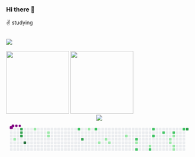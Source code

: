 
### Hi there 👋
 :v: studying 
## ![](https://visitor-badge.glitch.me/badge?page_id=wenlan-coder.readme)
<div>
<img height="170px" src="https://github-readme-stats.vercel.app/api?username=wenlan-coder" />
 <span></span>
 <img height="170px" src="https://github-readme-stats.vercel.app/api/top-langs/?username=wenlan-coder&layout=compact&langs_count=8" />
<span></span>
</div>
<div align="center">
    <img src="https://activity-graph.herokuapp.com/graph?username=wenlan-coder&theme=minimal" />
</div>
<svg viewBox="-16 -32 880 192" width="880" height="192" xmlns="http://www.w3.org/2000/svg"><desc>Generated with https://github.com/Platane/snk</desc><style>@keyframes c0{2.23%{fill:var(--c1)}2.25%,to{fill:var(--ce)}}@keyframes c1{93.26%{fill:var(--c3)}93.28%,to{fill:var(--ce)}}@keyframes c2{92.82%{fill:var(--c3)}92.84%,to{fill:var(--ce)}}@keyframes c3{92.37%{fill:var(--c3)}92.39%,to{fill:var(--ce)}}@keyframes c4{95.51%{fill:var(--c4)}95.53%,to{fill:var(--ce)}}@keyframes c5{6.27%{fill:var(--c1)}6.29%,to{fill:var(--ce)}}@keyframes c6{8.51%{fill:var(--c1)}8.53%,to{fill:var(--ce)}}@keyframes c7{8.96%{fill:var(--c1)}8.98%,to{fill:var(--ce)}}@keyframes c8{53.35%{fill:var(--c2)}53.37%,to{fill:var(--ce)}}@keyframes c9{83.85%{fill:var(--c3)}83.87%,to{fill:var(--ce)}}@keyframes ca{15.24%{fill:var(--c1)}15.26%,to{fill:var(--ce)}}@keyframes cb{51.11%{fill:var(--c2)}51.13%,to{fill:var(--ce)}}@keyframes cc{18.38%{fill:var(--c1)}18.4%,to{fill:var(--ce)}}@keyframes cd{20.62%{fill:var(--c1)}20.64%,to{fill:var(--ce)}}@keyframes ce{19.72%{fill:var(--c1)}19.74%,to{fill:var(--ce)}}@keyframes cf{23.76%{fill:var(--c1)}23.78%,to{fill:var(--ce)}}@keyframes cg{44.38%{fill:var(--c2)}44.4%,to{fill:var(--ce)}}@keyframes ch{26%{fill:var(--c1)}26.02%,to{fill:var(--ce)}}@keyframes ci{43.04%{fill:var(--c2)}43.06%,to{fill:var(--ce)}}@keyframes cj{28.24%{fill:var(--c1)}28.26%,to{fill:var(--ce)}}@keyframes ck{41.25%{fill:var(--c2)}41.27%,to{fill:var(--ce)}}@keyframes cl{38.11%{fill:var(--c2)}38.13%,to{fill:var(--ce)}}@keyframes cm{39%{fill:var(--c2)}39.02%,to{fill:var(--ce)}}@keyframes cn{36.31%{fill:var(--c2)}36.33%,to{fill:var(--ce)}}@keyframes co{33.62%{fill:var(--c1)}33.64%,to{fill:var(--ce)}}@keyframes cp{33.17%{fill:var(--c1)}33.19%,to{fill:var(--ce)}}@keyframes cq{34.97%{fill:var(--c2)}34.99%,to{fill:var(--ce)}}@keyframes cr{34.52%{fill:var(--c1)}34.54%,to{fill:var(--ce)}}@keyframes cs{31.38%{fill:var(--c1)}31.4%,to{fill:var(--ce)}}@keyframes ct{31.83%{fill:var(--c1)}31.85%,to{fill:var(--ce)}}@keyframes cu{68.15%{fill:var(--c2)}68.17%,to{fill:var(--ce)}}@keyframes cv{68.6%{fill:var(--c3)}68.62%,to{fill:var(--ce)}}@keyframes u0{2.23%{transform:scale(0,1)}2.25%,6.27%{transform:scale(.06,1)}6.29%,8.51%{transform:scale(.13,1)}8.53%,8.96%{transform:scale(.19,1)}15.24%,8.98%{transform:scale(.25,1)}15.26%,18.38%{transform:scale(.31,1)}18.4%,19.72%{transform:scale(.38,1)}19.74%,20.62%{transform:scale(.44,1)}20.64%,23.76%{transform:scale(.5,1)}23.78%,26%{transform:scale(.56,1)}26.02%,28.24%{transform:scale(.63,1)}28.26%,31.38%{transform:scale(.69,1)}31.4%,31.83%{transform:scale(.75,1)}31.85%,33.17%{transform:scale(.81,1)}33.19%,33.62%{transform:scale(.88,1)}33.64%,34.52%{transform:scale(.94,1)}34.54%,to{transform:scale(1,1)}}@keyframes u1{34.97%{transform:scale(0,1)}34.99%,36.31%{transform:scale(.1,1)}36.33%,38.11%{transform:scale(.2,1)}38.13%,39%{transform:scale(.3,1)}39.02%,41.25%{transform:scale(.4,1)}41.27%,43.04%{transform:scale(.5,1)}43.06%,44.38%{transform:scale(.6,1)}44.4%,51.11%{transform:scale(.7,1)}51.13%,53.35%{transform:scale(.8,1)}53.37%,68.15%{transform:scale(.9,1)}68.17%,to{transform:scale(1,1)}}@keyframes u2{68.6%{transform:scale(0,1)}68.62%,83.85%{transform:scale(.2,1)}83.87%,92.37%{transform:scale(.4,1)}92.39%,92.82%{transform:scale(.6,1)}92.84%,93.26%{transform:scale(.8,1)}93.28%,to{transform:scale(1,1)}}@keyframes u3{95.51%{transform:scale(0,1)}95.53%,to{transform:scale(1,1)}}@keyframes s0{0%,99.55%{transform:translate(0,-16px)}.45%{transform:translate(0,0)}.9%{transform:translate(16px,0)}2.24%{transform:translate(16px,48px)}4.93%{transform:translate(112px,48px)}6.28%{transform:translate(112px,0)}8.07%{transform:translate(176px,0)}8.97%{transform:translate(176px,32px)}14.35%{transform:translate(368px,32px)}15.25%{transform:translate(368px,0)}15.7%{transform:translate(384px,0)}16.14%{transform:translate(384px,16px)}17.04%{transform:translate(416px,16px)}18.39%{transform:translate(416px,64px)}19.73%{transform:translate(464px,64px)}20.18%{transform:translate(464px,48px)}20.63%{transform:translate(448px,48px)}21.08%{transform:translate(448px,32px)}24.66%{transform:translate(576px,32px)}25.56%{transform:translate(576px,64px)}27.8%{transform:translate(656px,64px)}28.25%{transform:translate(656px,80px)}31.39%{transform:translate(768px,80px)}31.84%{transform:translate(768px,96px)}32.29%{transform:translate(752px,96px)}33.63%{transform:translate(752px,48px)}34.08%{transform:translate(768px,48px)}34.98%{transform:translate(768px,16px)}36.32%{transform:translate(720px,16px)}36.77%{transform:translate(720px,0)}38.12%{transform:translate(672px,0)}39.01%{transform:translate(672px,32px)}39.46%{transform:translate(656px,32px)}41.26%{transform:translate(656px,96px)}43.05%{transform:translate(592px,96px)}45.74%{transform:translate(592px,0)}53.36%{transform:translate(320px,0)}53.81%{transform:translate(320px,-16px)}67.71%{transform:translate(816px,-16px)}68.16%{transform:translate(816px,0)}68.61%{transform:translate(832px,0)}69.06%{transform:translate(832px,16px)}82.96%{transform:translate(336px,16px)}83.86%{transform:translate(336px,48px)}84.3%{transform:translate(320px,48px)}84.75%{transform:translate(320px,32px)}92.38%{transform:translate(48px,32px)}93.27%{transform:translate(48px,0)}93.72%{transform:translate(64px,0)}95.52%{transform:translate(64px,64px)}95.96%{transform:translate(48px,64px)}98.21%{transform:translate(48px,-16px)}}@keyframes s1{0%,99.55%{transform:translate(16px,-16px)}.45%{transform:translate(0,-16px)}.9%{transform:translate(0,0)}1.35%{transform:translate(16px,0)}2.69%{transform:translate(16px,48px)}5.38%{transform:translate(112px,48px)}6.73%{transform:translate(112px,0)}8.52%{transform:translate(176px,0)}9.42%{transform:translate(176px,32px)}14.8%{transform:translate(368px,32px)}15.7%{transform:translate(368px,0)}16.14%{transform:translate(384px,0)}16.59%{transform:translate(384px,16px)}17.49%{transform:translate(416px,16px)}18.83%{transform:translate(416px,64px)}20.18%{transform:translate(464px,64px)}20.63%{transform:translate(464px,48px)}21.08%{transform:translate(448px,48px)}21.52%{transform:translate(448px,32px)}25.11%{transform:translate(576px,32px)}26.01%{transform:translate(576px,64px)}28.25%{transform:translate(656px,64px)}28.7%{transform:translate(656px,80px)}31.84%{transform:translate(768px,80px)}32.29%{transform:translate(768px,96px)}32.74%{transform:translate(752px,96px)}34.08%{transform:translate(752px,48px)}34.53%{transform:translate(768px,48px)}35.43%{transform:translate(768px,16px)}36.77%{transform:translate(720px,16px)}37.22%{transform:translate(720px,0)}38.57%{transform:translate(672px,0)}39.46%{transform:translate(672px,32px)}39.91%{transform:translate(656px,32px)}41.7%{transform:translate(656px,96px)}43.5%{transform:translate(592px,96px)}46.19%{transform:translate(592px,0)}53.81%{transform:translate(320px,0)}54.26%{transform:translate(320px,-16px)}68.16%{transform:translate(816px,-16px)}68.61%{transform:translate(816px,0)}69.06%{transform:translate(832px,0)}69.51%{transform:translate(832px,16px)}83.41%{transform:translate(336px,16px)}84.3%{transform:translate(336px,48px)}84.75%{transform:translate(320px,48px)}85.2%{transform:translate(320px,32px)}92.83%{transform:translate(48px,32px)}93.72%{transform:translate(48px,0)}94.17%{transform:translate(64px,0)}95.96%{transform:translate(64px,64px)}96.41%{transform:translate(48px,64px)}98.65%{transform:translate(48px,-16px)}}@keyframes s2{0%,99.55%{transform:translate(32px,-16px)}.9%{transform:translate(0,-16px)}1.35%{transform:translate(0,0)}1.79%{transform:translate(16px,0)}3.14%{transform:translate(16px,48px)}5.83%{transform:translate(112px,48px)}7.17%{transform:translate(112px,0)}8.97%{transform:translate(176px,0)}9.87%{transform:translate(176px,32px)}15.25%{transform:translate(368px,32px)}16.14%{transform:translate(368px,0)}16.59%{transform:translate(384px,0)}17.04%{transform:translate(384px,16px)}17.94%{transform:translate(416px,16px)}19.28%{transform:translate(416px,64px)}20.63%{transform:translate(464px,64px)}21.08%{transform:translate(464px,48px)}21.52%{transform:translate(448px,48px)}21.97%{transform:translate(448px,32px)}25.56%{transform:translate(576px,32px)}26.46%{transform:translate(576px,64px)}28.7%{transform:translate(656px,64px)}29.15%{transform:translate(656px,80px)}32.29%{transform:translate(768px,80px)}32.74%{transform:translate(768px,96px)}33.18%{transform:translate(752px,96px)}34.53%{transform:translate(752px,48px)}34.98%{transform:translate(768px,48px)}35.87%{transform:translate(768px,16px)}37.22%{transform:translate(720px,16px)}37.67%{transform:translate(720px,0)}39.01%{transform:translate(672px,0)}39.91%{transform:translate(672px,32px)}40.36%{transform:translate(656px,32px)}42.15%{transform:translate(656px,96px)}43.95%{transform:translate(592px,96px)}46.64%{transform:translate(592px,0)}54.26%{transform:translate(320px,0)}54.71%{transform:translate(320px,-16px)}68.61%{transform:translate(816px,-16px)}69.06%{transform:translate(816px,0)}69.51%{transform:translate(832px,0)}69.96%{transform:translate(832px,16px)}83.86%{transform:translate(336px,16px)}84.75%{transform:translate(336px,48px)}85.2%{transform:translate(320px,48px)}85.65%{transform:translate(320px,32px)}93.27%{transform:translate(48px,32px)}94.17%{transform:translate(48px,0)}94.62%{transform:translate(64px,0)}96.41%{transform:translate(64px,64px)}96.86%{transform:translate(48px,64px)}99.1%{transform:translate(48px,-16px)}}@keyframes s3{0%,99.55%{transform:translate(48px,-16px)}1.35%{transform:translate(0,-16px)}1.79%{transform:translate(0,0)}2.24%{transform:translate(16px,0)}3.59%{transform:translate(16px,48px)}6.28%{transform:translate(112px,48px)}7.62%{transform:translate(112px,0)}9.42%{transform:translate(176px,0)}10.31%{transform:translate(176px,32px)}15.7%{transform:translate(368px,32px)}16.59%{transform:translate(368px,0)}17.04%{transform:translate(384px,0)}17.49%{transform:translate(384px,16px)}18.39%{transform:translate(416px,16px)}19.73%{transform:translate(416px,64px)}21.08%{transform:translate(464px,64px)}21.52%{transform:translate(464px,48px)}21.97%{transform:translate(448px,48px)}22.42%{transform:translate(448px,32px)}26.01%{transform:translate(576px,32px)}26.91%{transform:translate(576px,64px)}29.15%{transform:translate(656px,64px)}29.6%{transform:translate(656px,80px)}32.74%{transform:translate(768px,80px)}33.18%{transform:translate(768px,96px)}33.63%{transform:translate(752px,96px)}34.98%{transform:translate(752px,48px)}35.43%{transform:translate(768px,48px)}36.32%{transform:translate(768px,16px)}37.67%{transform:translate(720px,16px)}38.12%{transform:translate(720px,0)}39.46%{transform:translate(672px,0)}40.36%{transform:translate(672px,32px)}40.81%{transform:translate(656px,32px)}42.6%{transform:translate(656px,96px)}44.39%{transform:translate(592px,96px)}47.09%{transform:translate(592px,0)}54.71%{transform:translate(320px,0)}55.16%{transform:translate(320px,-16px)}69.06%{transform:translate(816px,-16px)}69.51%{transform:translate(816px,0)}69.96%{transform:translate(832px,0)}70.4%{transform:translate(832px,16px)}84.3%{transform:translate(336px,16px)}85.2%{transform:translate(336px,48px)}85.65%{transform:translate(320px,48px)}86.1%{transform:translate(320px,32px)}93.72%{transform:translate(48px,32px)}94.62%{transform:translate(48px,0)}95.07%{transform:translate(64px,0)}96.86%{transform:translate(64px,64px)}97.31%{transform:translate(48px,64px)}}:root{--cb:#1b1f230a;--cs:purple;--ce:#ebedf0;--c0:#ebedf0;--c1:#9be9a8;--c2:#40c463;--c3:#30a14e;--c4:#216e39}.c{shape-rendering:geometricPrecision;fill:var(--ce);stroke-width:1px;stroke:var(--cb);animation:none 22300ms linear infinite}.c.c0{fill:var(--c1);animation-name:c0}.c.c1,.c.c2,.c.c3{fill:var(--c3);animation-name:c1}.c.c2,.c.c3{animation-name:c2}.c.c3{animation-name:c3}.c.c4{fill:var(--c4);animation-name:c4}.c.c5,.c.c6,.c.c7{fill:var(--c1);animation-name:c5}.c.c6,.c.c7{animation-name:c6}.c.c7{animation-name:c7}.c.c8{fill:var(--c2);animation-name:c8}.c.c9{fill:var(--c3);animation-name:c9}.c.ca{fill:var(--c1);animation-name:ca}.c.cb{fill:var(--c2);animation-name:cb}.c.cc{fill:var(--c1);animation-name:cc}.c.cd,.c.ce,.c.cf{fill:var(--c1);animation-name:cd}.c.ce,.c.cf{animation-name:ce}.c.cf{animation-name:cf}.c.cg{fill:var(--c2);animation-name:cg}.c.ch{fill:var(--c1);animation-name:ch}.c.ci{fill:var(--c2);animation-name:ci}.c.cj{fill:var(--c1);animation-name:cj}.c.ck{fill:var(--c2);animation-name:ck}.c.cl,.c.cm,.c.cn{fill:var(--c2);animation-name:cl}.c.cm,.c.cn{animation-name:cm}.c.cn{animation-name:cn}.c.co,.c.cp{fill:var(--c1);animation-name:co}.c.cp{animation-name:cp}.c.cq{fill:var(--c2);animation-name:cq}.c.cr,.c.cs,.c.ct{fill:var(--c1);animation-name:cr}.c.cs,.c.ct{animation-name:cs}.c.ct{animation-name:ct}.c.cu{fill:var(--c2);animation-name:cu}.c.cv{fill:var(--c3);animation-name:cv}.s,.u{animation:none linear 22300ms infinite}.u,.u.u0{transform-origin:0 0}.u{transform:scale(0,1)}.u.u0{fill:var(--c1);animation-name:u0}.u.u1{fill:var(--c2);animation-name:u1;transform-origin:424px 0}.u.u2{fill:var(--c3);animation-name:u2;transform-origin:689px 0}.u.u3{fill:var(--c4);animation-name:u3;transform-origin:821.5px 0}.s{shape-rendering:geometricPrecision;fill:var(--cs)}.s.s0{transform:translate(0,-16px);animation-name:s0}.s.s1{transform:translate(16px,-16px);animation-name:s1}.s.s2{transform:translate(32px,-16px);animation-name:s2}.s.s3{transform:translate(48px,-16px);animation-name:s3}</style><rect class="c" x="2" y="2" rx="2" ry="2" width="12" height="12"/><rect class="c" x="2" y="18" rx="2" ry="2" width="12" height="12"/><rect class="c" x="2" y="34" rx="2" ry="2" width="12" height="12"/><rect class="c" x="2" y="50" rx="2" ry="2" width="12" height="12"/><rect class="c" x="2" y="66" rx="2" ry="2" width="12" height="12"/><rect class="c" x="2" y="82" rx="2" ry="2" width="12" height="12"/><rect class="c" x="2" y="98" rx="2" ry="2" width="12" height="12"/><rect class="c" x="18" y="2" rx="2" ry="2" width="12" height="12"/><rect class="c" x="18" y="18" rx="2" ry="2" width="12" height="12"/><rect class="c" x="18" y="34" rx="2" ry="2" width="12" height="12"/><rect class="c c0" x="18" y="50" rx="2" ry="2" width="12" height="12"/><rect class="c" x="18" y="66" rx="2" ry="2" width="12" height="12"/><rect class="c" x="18" y="82" rx="2" ry="2" width="12" height="12"/><rect class="c" x="18" y="98" rx="2" ry="2" width="12" height="12"/><rect class="c" x="34" y="2" rx="2" ry="2" width="12" height="12"/><rect class="c" x="34" y="18" rx="2" ry="2" width="12" height="12"/><rect class="c" x="34" y="34" rx="2" ry="2" width="12" height="12"/><rect class="c" x="34" y="50" rx="2" ry="2" width="12" height="12"/><rect class="c" x="34" y="66" rx="2" ry="2" width="12" height="12"/><rect class="c" x="34" y="82" rx="2" ry="2" width="12" height="12"/><rect class="c" x="34" y="98" rx="2" ry="2" width="12" height="12"/><rect class="c c1" x="50" y="2" rx="2" ry="2" width="12" height="12"/><rect class="c c2" x="50" y="18" rx="2" ry="2" width="12" height="12"/><rect class="c c3" x="50" y="34" rx="2" ry="2" width="12" height="12"/><rect class="c" x="50" y="50" rx="2" ry="2" width="12" height="12"/><rect class="c" x="50" y="66" rx="2" ry="2" width="12" height="12"/><rect class="c" x="50" y="82" rx="2" ry="2" width="12" height="12"/><rect class="c" x="50" y="98" rx="2" ry="2" width="12" height="12"/><rect class="c" x="66" y="2" rx="2" ry="2" width="12" height="12"/><rect class="c" x="66" y="18" rx="2" ry="2" width="12" height="12"/><rect class="c" x="66" y="34" rx="2" ry="2" width="12" height="12"/><rect class="c" x="66" y="50" rx="2" ry="2" width="12" height="12"/><rect class="c c4" x="66" y="66" rx="2" ry="2" width="12" height="12"/><rect class="c" x="66" y="82" rx="2" ry="2" width="12" height="12"/><rect class="c" x="66" y="98" rx="2" ry="2" width="12" height="12"/><rect class="c" x="82" y="2" rx="2" ry="2" width="12" height="12"/><rect class="c" x="82" y="18" rx="2" ry="2" width="12" height="12"/><rect class="c" x="82" y="34" rx="2" ry="2" width="12" height="12"/><rect class="c" x="82" y="50" rx="2" ry="2" width="12" height="12"/><rect class="c" x="82" y="66" rx="2" ry="2" width="12" height="12"/><rect class="c" x="82" y="82" rx="2" ry="2" width="12" height="12"/><rect class="c" x="82" y="98" rx="2" ry="2" width="12" height="12"/><rect class="c" x="98" y="2" rx="2" ry="2" width="12" height="12"/><rect class="c" x="98" y="18" rx="2" ry="2" width="12" height="12"/><rect class="c" x="98" y="34" rx="2" ry="2" width="12" height="12"/><rect class="c" x="98" y="50" rx="2" ry="2" width="12" height="12"/><rect class="c" x="98" y="66" rx="2" ry="2" width="12" height="12"/><rect class="c" x="98" y="82" rx="2" ry="2" width="12" height="12"/><rect class="c" x="98" y="98" rx="2" ry="2" width="12" height="12"/><rect class="c c5" x="114" y="2" rx="2" ry="2" width="12" height="12"/><rect class="c" x="114" y="18" rx="2" ry="2" width="12" height="12"/><rect class="c" x="114" y="34" rx="2" ry="2" width="12" height="12"/><rect class="c" x="114" y="50" rx="2" ry="2" width="12" height="12"/><rect class="c" x="114" y="66" rx="2" ry="2" width="12" height="12"/><rect class="c" x="114" y="82" rx="2" ry="2" width="12" height="12"/><rect class="c" x="114" y="98" rx="2" ry="2" width="12" height="12"/><rect class="c" x="130" y="2" rx="2" ry="2" width="12" height="12"/><rect class="c" x="130" y="18" rx="2" ry="2" width="12" height="12"/><rect class="c" x="130" y="34" rx="2" ry="2" width="12" height="12"/><rect class="c" x="130" y="50" rx="2" ry="2" width="12" height="12"/><rect class="c" x="130" y="66" rx="2" ry="2" width="12" height="12"/><rect class="c" x="130" y="82" rx="2" ry="2" width="12" height="12"/><rect class="c" x="130" y="98" rx="2" ry="2" width="12" height="12"/><rect class="c" x="146" y="2" rx="2" ry="2" width="12" height="12"/><rect class="c" x="146" y="18" rx="2" ry="2" width="12" height="12"/><rect class="c" x="146" y="34" rx="2" ry="2" width="12" height="12"/><rect class="c" x="146" y="50" rx="2" ry="2" width="12" height="12"/><rect class="c" x="146" y="66" rx="2" ry="2" width="12" height="12"/><rect class="c" x="146" y="82" rx="2" ry="2" width="12" height="12"/><rect class="c" x="146" y="98" rx="2" ry="2" width="12" height="12"/><rect class="c" x="162" y="2" rx="2" ry="2" width="12" height="12"/><rect class="c" x="162" y="18" rx="2" ry="2" width="12" height="12"/><rect class="c" x="162" y="34" rx="2" ry="2" width="12" height="12"/><rect class="c" x="162" y="50" rx="2" ry="2" width="12" height="12"/><rect class="c" x="162" y="66" rx="2" ry="2" width="12" height="12"/><rect class="c" x="162" y="82" rx="2" ry="2" width="12" height="12"/><rect class="c" x="162" y="98" rx="2" ry="2" width="12" height="12"/><rect class="c" x="178" y="2" rx="2" ry="2" width="12" height="12"/><rect class="c c6" x="178" y="18" rx="2" ry="2" width="12" height="12"/><rect class="c c7" x="178" y="34" rx="2" ry="2" width="12" height="12"/><rect class="c" x="178" y="50" rx="2" ry="2" width="12" height="12"/><rect class="c" x="178" y="66" rx="2" ry="2" width="12" height="12"/><rect class="c" x="178" y="82" rx="2" ry="2" width="12" height="12"/><rect class="c" x="178" y="98" rx="2" ry="2" width="12" height="12"/><rect class="c" x="194" y="2" rx="2" ry="2" width="12" height="12"/><rect class="c" x="194" y="18" rx="2" ry="2" width="12" height="12"/><rect class="c" x="194" y="34" rx="2" ry="2" width="12" height="12"/><rect class="c" x="194" y="50" rx="2" ry="2" width="12" height="12"/><rect class="c" x="194" y="66" rx="2" ry="2" width="12" height="12"/><rect class="c" x="194" y="82" rx="2" ry="2" width="12" height="12"/><rect class="c" x="194" y="98" rx="2" ry="2" width="12" height="12"/><rect class="c" x="210" y="2" rx="2" ry="2" width="12" height="12"/><rect class="c" x="210" y="18" rx="2" ry="2" width="12" height="12"/><rect class="c" x="210" y="34" rx="2" ry="2" width="12" height="12"/><rect class="c" x="210" y="50" rx="2" ry="2" width="12" height="12"/><rect class="c" x="210" y="66" rx="2" ry="2" width="12" height="12"/><rect class="c" x="210" y="82" rx="2" ry="2" width="12" height="12"/><rect class="c" x="210" y="98" rx="2" ry="2" width="12" height="12"/><rect class="c" x="226" y="2" rx="2" ry="2" width="12" height="12"/><rect class="c" x="226" y="18" rx="2" ry="2" width="12" height="12"/><rect class="c" x="226" y="34" rx="2" ry="2" width="12" height="12"/><rect class="c" x="226" y="50" rx="2" ry="2" width="12" height="12"/><rect class="c" x="226" y="66" rx="2" ry="2" width="12" height="12"/><rect class="c" x="226" y="82" rx="2" ry="2" width="12" height="12"/><rect class="c" x="226" y="98" rx="2" ry="2" width="12" height="12"/><rect class="c" x="242" y="2" rx="2" ry="2" width="12" height="12"/><rect class="c" x="242" y="18" rx="2" ry="2" width="12" height="12"/><rect class="c" x="242" y="34" rx="2" ry="2" width="12" height="12"/><rect class="c" x="242" y="50" rx="2" ry="2" width="12" height="12"/><rect class="c" x="242" y="66" rx="2" ry="2" width="12" height="12"/><rect class="c" x="242" y="82" rx="2" ry="2" width="12" height="12"/><rect class="c" x="242" y="98" rx="2" ry="2" width="12" height="12"/><rect class="c" x="258" y="2" rx="2" ry="2" width="12" height="12"/><rect class="c" x="258" y="18" rx="2" ry="2" width="12" height="12"/><rect class="c" x="258" y="34" rx="2" ry="2" width="12" height="12"/><rect class="c" x="258" y="50" rx="2" ry="2" width="12" height="12"/><rect class="c" x="258" y="66" rx="2" ry="2" width="12" height="12"/><rect class="c" x="258" y="82" rx="2" ry="2" width="12" height="12"/><rect class="c" x="258" y="98" rx="2" ry="2" width="12" height="12"/><rect class="c" x="274" y="2" rx="2" ry="2" width="12" height="12"/><rect class="c" x="274" y="18" rx="2" ry="2" width="12" height="12"/><rect class="c" x="274" y="34" rx="2" ry="2" width="12" height="12"/><rect class="c" x="274" y="50" rx="2" ry="2" width="12" height="12"/><rect class="c" x="274" y="66" rx="2" ry="2" width="12" height="12"/><rect class="c" x="274" y="82" rx="2" ry="2" width="12" height="12"/><rect class="c" x="274" y="98" rx="2" ry="2" width="12" height="12"/><rect class="c" x="290" y="2" rx="2" ry="2" width="12" height="12"/><rect class="c" x="290" y="18" rx="2" ry="2" width="12" height="12"/><rect class="c" x="290" y="34" rx="2" ry="2" width="12" height="12"/><rect class="c" x="290" y="50" rx="2" ry="2" width="12" height="12"/><rect class="c" x="290" y="66" rx="2" ry="2" width="12" height="12"/><rect class="c" x="290" y="82" rx="2" ry="2" width="12" height="12"/><rect class="c" x="290" y="98" rx="2" ry="2" width="12" height="12"/><rect class="c" x="306" y="2" rx="2" ry="2" width="12" height="12"/><rect class="c" x="306" y="18" rx="2" ry="2" width="12" height="12"/><rect class="c" x="306" y="34" rx="2" ry="2" width="12" height="12"/><rect class="c" x="306" y="50" rx="2" ry="2" width="12" height="12"/><rect class="c" x="306" y="66" rx="2" ry="2" width="12" height="12"/><rect class="c" x="306" y="82" rx="2" ry="2" width="12" height="12"/><rect class="c" x="306" y="98" rx="2" ry="2" width="12" height="12"/><rect class="c c8" x="322" y="2" rx="2" ry="2" width="12" height="12"/><rect class="c" x="322" y="18" rx="2" ry="2" width="12" height="12"/><rect class="c" x="322" y="34" rx="2" ry="2" width="12" height="12"/><rect class="c" x="322" y="50" rx="2" ry="2" width="12" height="12"/><rect class="c" x="322" y="66" rx="2" ry="2" width="12" height="12"/><rect class="c" x="322" y="82" rx="2" ry="2" width="12" height="12"/><rect class="c" x="322" y="98" rx="2" ry="2" width="12" height="12"/><rect class="c" x="338" y="2" rx="2" ry="2" width="12" height="12"/><rect class="c" x="338" y="18" rx="2" ry="2" width="12" height="12"/><rect class="c" x="338" y="34" rx="2" ry="2" width="12" height="12"/><rect class="c c9" x="338" y="50" rx="2" ry="2" width="12" height="12"/><rect class="c" x="338" y="66" rx="2" ry="2" width="12" height="12"/><rect class="c" x="338" y="82" rx="2" ry="2" width="12" height="12"/><rect class="c" x="338" y="98" rx="2" ry="2" width="12" height="12"/><rect class="c" x="354" y="2" rx="2" ry="2" width="12" height="12"/><rect class="c" x="354" y="18" rx="2" ry="2" width="12" height="12"/><rect class="c" x="354" y="34" rx="2" ry="2" width="12" height="12"/><rect class="c" x="354" y="50" rx="2" ry="2" width="12" height="12"/><rect class="c" x="354" y="66" rx="2" ry="2" width="12" height="12"/><rect class="c" x="354" y="82" rx="2" ry="2" width="12" height="12"/><rect class="c" x="354" y="98" rx="2" ry="2" width="12" height="12"/><rect class="c ca" x="370" y="2" rx="2" ry="2" width="12" height="12"/><rect class="c" x="370" y="18" rx="2" ry="2" width="12" height="12"/><rect class="c" x="370" y="34" rx="2" ry="2" width="12" height="12"/><rect class="c" x="370" y="50" rx="2" ry="2" width="12" height="12"/><rect class="c" x="370" y="66" rx="2" ry="2" width="12" height="12"/><rect class="c" x="370" y="82" rx="2" ry="2" width="12" height="12"/><rect class="c" x="370" y="98" rx="2" ry="2" width="12" height="12"/><rect class="c" x="386" y="2" rx="2" ry="2" width="12" height="12"/><rect class="c" x="386" y="18" rx="2" ry="2" width="12" height="12"/><rect class="c" x="386" y="34" rx="2" ry="2" width="12" height="12"/><rect class="c" x="386" y="50" rx="2" ry="2" width="12" height="12"/><rect class="c" x="386" y="66" rx="2" ry="2" width="12" height="12"/><rect class="c" x="386" y="82" rx="2" ry="2" width="12" height="12"/><rect class="c" x="386" y="98" rx="2" ry="2" width="12" height="12"/><rect class="c cb" x="402" y="2" rx="2" ry="2" width="12" height="12"/><rect class="c" x="402" y="18" rx="2" ry="2" width="12" height="12"/><rect class="c" x="402" y="34" rx="2" ry="2" width="12" height="12"/><rect class="c" x="402" y="50" rx="2" ry="2" width="12" height="12"/><rect class="c" x="402" y="66" rx="2" ry="2" width="12" height="12"/><rect class="c" x="402" y="82" rx="2" ry="2" width="12" height="12"/><rect class="c" x="402" y="98" rx="2" ry="2" width="12" height="12"/><rect class="c" x="418" y="2" rx="2" ry="2" width="12" height="12"/><rect class="c" x="418" y="18" rx="2" ry="2" width="12" height="12"/><rect class="c" x="418" y="34" rx="2" ry="2" width="12" height="12"/><rect class="c" x="418" y="50" rx="2" ry="2" width="12" height="12"/><rect class="c cc" x="418" y="66" rx="2" ry="2" width="12" height="12"/><rect class="c" x="418" y="82" rx="2" ry="2" width="12" height="12"/><rect class="c" x="418" y="98" rx="2" ry="2" width="12" height="12"/><rect class="c" x="434" y="2" rx="2" ry="2" width="12" height="12"/><rect class="c" x="434" y="18" rx="2" ry="2" width="12" height="12"/><rect class="c" x="434" y="34" rx="2" ry="2" width="12" height="12"/><rect class="c" x="434" y="50" rx="2" ry="2" width="12" height="12"/><rect class="c" x="434" y="66" rx="2" ry="2" width="12" height="12"/><rect class="c" x="434" y="82" rx="2" ry="2" width="12" height="12"/><rect class="c" x="434" y="98" rx="2" ry="2" width="12" height="12"/><rect class="c" x="450" y="2" rx="2" ry="2" width="12" height="12"/><rect class="c" x="450" y="18" rx="2" ry="2" width="12" height="12"/><rect class="c" x="450" y="34" rx="2" ry="2" width="12" height="12"/><rect class="c cd" x="450" y="50" rx="2" ry="2" width="12" height="12"/><rect class="c" x="450" y="66" rx="2" ry="2" width="12" height="12"/><rect class="c" x="450" y="82" rx="2" ry="2" width="12" height="12"/><rect class="c" x="450" y="98" rx="2" ry="2" width="12" height="12"/><rect class="c" x="466" y="2" rx="2" ry="2" width="12" height="12"/><rect class="c" x="466" y="18" rx="2" ry="2" width="12" height="12"/><rect class="c" x="466" y="34" rx="2" ry="2" width="12" height="12"/><rect class="c" x="466" y="50" rx="2" ry="2" width="12" height="12"/><rect class="c ce" x="466" y="66" rx="2" ry="2" width="12" height="12"/><rect class="c" x="466" y="82" rx="2" ry="2" width="12" height="12"/><rect class="c" x="466" y="98" rx="2" ry="2" width="12" height="12"/><rect class="c" x="482" y="2" rx="2" ry="2" width="12" height="12"/><rect class="c" x="482" y="18" rx="2" ry="2" width="12" height="12"/><rect class="c" x="482" y="34" rx="2" ry="2" width="12" height="12"/><rect class="c" x="482" y="50" rx="2" ry="2" width="12" height="12"/><rect class="c" x="482" y="66" rx="2" ry="2" width="12" height="12"/><rect class="c" x="482" y="82" rx="2" ry="2" width="12" height="12"/><rect class="c" x="482" y="98" rx="2" ry="2" width="12" height="12"/><rect class="c" x="498" y="2" rx="2" ry="2" width="12" height="12"/><rect class="c" x="498" y="18" rx="2" ry="2" width="12" height="12"/><rect class="c" x="498" y="34" rx="2" ry="2" width="12" height="12"/><rect class="c" x="498" y="50" rx="2" ry="2" width="12" height="12"/><rect class="c" x="498" y="66" rx="2" ry="2" width="12" height="12"/><rect class="c" x="498" y="82" rx="2" ry="2" width="12" height="12"/><rect class="c" x="498" y="98" rx="2" ry="2" width="12" height="12"/><rect class="c" x="514" y="2" rx="2" ry="2" width="12" height="12"/><rect class="c" x="514" y="18" rx="2" ry="2" width="12" height="12"/><rect class="c" x="514" y="34" rx="2" ry="2" width="12" height="12"/><rect class="c" x="514" y="50" rx="2" ry="2" width="12" height="12"/><rect class="c" x="514" y="66" rx="2" ry="2" width="12" height="12"/><rect class="c" x="514" y="82" rx="2" ry="2" width="12" height="12"/><rect class="c" x="514" y="98" rx="2" ry="2" width="12" height="12"/><rect class="c" x="530" y="2" rx="2" ry="2" width="12" height="12"/><rect class="c" x="530" y="18" rx="2" ry="2" width="12" height="12"/><rect class="c" x="530" y="34" rx="2" ry="2" width="12" height="12"/><rect class="c" x="530" y="50" rx="2" ry="2" width="12" height="12"/><rect class="c" x="530" y="66" rx="2" ry="2" width="12" height="12"/><rect class="c" x="530" y="82" rx="2" ry="2" width="12" height="12"/><rect class="c" x="530" y="98" rx="2" ry="2" width="12" height="12"/><rect class="c" x="546" y="2" rx="2" ry="2" width="12" height="12"/><rect class="c" x="546" y="18" rx="2" ry="2" width="12" height="12"/><rect class="c cf" x="546" y="34" rx="2" ry="2" width="12" height="12"/><rect class="c" x="546" y="50" rx="2" ry="2" width="12" height="12"/><rect class="c" x="546" y="66" rx="2" ry="2" width="12" height="12"/><rect class="c" x="546" y="82" rx="2" ry="2" width="12" height="12"/><rect class="c" x="546" y="98" rx="2" ry="2" width="12" height="12"/><rect class="c" x="562" y="2" rx="2" ry="2" width="12" height="12"/><rect class="c" x="562" y="18" rx="2" ry="2" width="12" height="12"/><rect class="c" x="562" y="34" rx="2" ry="2" width="12" height="12"/><rect class="c" x="562" y="50" rx="2" ry="2" width="12" height="12"/><rect class="c" x="562" y="66" rx="2" ry="2" width="12" height="12"/><rect class="c" x="562" y="82" rx="2" ry="2" width="12" height="12"/><rect class="c" x="562" y="98" rx="2" ry="2" width="12" height="12"/><rect class="c" x="578" y="2" rx="2" ry="2" width="12" height="12"/><rect class="c" x="578" y="18" rx="2" ry="2" width="12" height="12"/><rect class="c" x="578" y="34" rx="2" ry="2" width="12" height="12"/><rect class="c" x="578" y="50" rx="2" ry="2" width="12" height="12"/><rect class="c" x="578" y="66" rx="2" ry="2" width="12" height="12"/><rect class="c" x="578" y="82" rx="2" ry="2" width="12" height="12"/><rect class="c" x="578" y="98" rx="2" ry="2" width="12" height="12"/><rect class="c" x="594" y="2" rx="2" ry="2" width="12" height="12"/><rect class="c" x="594" y="18" rx="2" ry="2" width="12" height="12"/><rect class="c" x="594" y="34" rx="2" ry="2" width="12" height="12"/><rect class="c cg" x="594" y="50" rx="2" ry="2" width="12" height="12"/><rect class="c ch" x="594" y="66" rx="2" ry="2" width="12" height="12"/><rect class="c" x="594" y="82" rx="2" ry="2" width="12" height="12"/><rect class="c ci" x="594" y="98" rx="2" ry="2" width="12" height="12"/><rect class="c" x="610" y="2" rx="2" ry="2" width="12" height="12"/><rect class="c" x="610" y="18" rx="2" ry="2" width="12" height="12"/><rect class="c" x="610" y="34" rx="2" ry="2" width="12" height="12"/><rect class="c" x="610" y="50" rx="2" ry="2" width="12" height="12"/><rect class="c" x="610" y="66" rx="2" ry="2" width="12" height="12"/><rect class="c" x="610" y="82" rx="2" ry="2" width="12" height="12"/><rect class="c" x="610" y="98" rx="2" ry="2" width="12" height="12"/><rect class="c" x="626" y="2" rx="2" ry="2" width="12" height="12"/><rect class="c" x="626" y="18" rx="2" ry="2" width="12" height="12"/><rect class="c" x="626" y="34" rx="2" ry="2" width="12" height="12"/><rect class="c" x="626" y="50" rx="2" ry="2" width="12" height="12"/><rect class="c" x="626" y="66" rx="2" ry="2" width="12" height="12"/><rect class="c" x="626" y="82" rx="2" ry="2" width="12" height="12"/><rect class="c" x="626" y="98" rx="2" ry="2" width="12" height="12"/><rect class="c" x="642" y="2" rx="2" ry="2" width="12" height="12"/><rect class="c" x="642" y="18" rx="2" ry="2" width="12" height="12"/><rect class="c" x="642" y="34" rx="2" ry="2" width="12" height="12"/><rect class="c" x="642" y="50" rx="2" ry="2" width="12" height="12"/><rect class="c" x="642" y="66" rx="2" ry="2" width="12" height="12"/><rect class="c" x="642" y="82" rx="2" ry="2" width="12" height="12"/><rect class="c" x="642" y="98" rx="2" ry="2" width="12" height="12"/><rect class="c" x="658" y="2" rx="2" ry="2" width="12" height="12"/><rect class="c" x="658" y="18" rx="2" ry="2" width="12" height="12"/><rect class="c" x="658" y="34" rx="2" ry="2" width="12" height="12"/><rect class="c" x="658" y="50" rx="2" ry="2" width="12" height="12"/><rect class="c" x="658" y="66" rx="2" ry="2" width="12" height="12"/><rect class="c cj" x="658" y="82" rx="2" ry="2" width="12" height="12"/><rect class="c ck" x="658" y="98" rx="2" ry="2" width="12" height="12"/><rect class="c cl" x="674" y="2" rx="2" ry="2" width="12" height="12"/><rect class="c" x="674" y="18" rx="2" ry="2" width="12" height="12"/><rect class="c cm" x="674" y="34" rx="2" ry="2" width="12" height="12"/><rect class="c" x="674" y="50" rx="2" ry="2" width="12" height="12"/><rect class="c" x="674" y="66" rx="2" ry="2" width="12" height="12"/><rect class="c" x="674" y="82" rx="2" ry="2" width="12" height="12"/><rect class="c" x="674" y="98" rx="2" ry="2" width="12" height="12"/><rect class="c" x="690" y="2" rx="2" ry="2" width="12" height="12"/><rect class="c" x="690" y="18" rx="2" ry="2" width="12" height="12"/><rect class="c" x="690" y="34" rx="2" ry="2" width="12" height="12"/><rect class="c" x="690" y="50" rx="2" ry="2" width="12" height="12"/><rect class="c" x="690" y="66" rx="2" ry="2" width="12" height="12"/><rect class="c" x="690" y="82" rx="2" ry="2" width="12" height="12"/><rect class="c" x="690" y="98" rx="2" ry="2" width="12" height="12"/><rect class="c" x="706" y="2" rx="2" ry="2" width="12" height="12"/><rect class="c" x="706" y="18" rx="2" ry="2" width="12" height="12"/><rect class="c" x="706" y="34" rx="2" ry="2" width="12" height="12"/><rect class="c" x="706" y="50" rx="2" ry="2" width="12" height="12"/><rect class="c" x="706" y="66" rx="2" ry="2" width="12" height="12"/><rect class="c" x="706" y="82" rx="2" ry="2" width="12" height="12"/><rect class="c" x="706" y="98" rx="2" ry="2" width="12" height="12"/><rect class="c" x="722" y="2" rx="2" ry="2" width="12" height="12"/><rect class="c cn" x="722" y="18" rx="2" ry="2" width="12" height="12"/><rect class="c" x="722" y="34" rx="2" ry="2" width="12" height="12"/><rect class="c" x="722" y="50" rx="2" ry="2" width="12" height="12"/><rect class="c" x="722" y="66" rx="2" ry="2" width="12" height="12"/><rect class="c" x="722" y="82" rx="2" ry="2" width="12" height="12"/><rect class="c" x="722" y="98" rx="2" ry="2" width="12" height="12"/><rect class="c" x="738" y="2" rx="2" ry="2" width="12" height="12"/><rect class="c" x="738" y="18" rx="2" ry="2" width="12" height="12"/><rect class="c" x="738" y="34" rx="2" ry="2" width="12" height="12"/><rect class="c" x="738" y="50" rx="2" ry="2" width="12" height="12"/><rect class="c" x="738" y="66" rx="2" ry="2" width="12" height="12"/><rect class="c" x="738" y="82" rx="2" ry="2" width="12" height="12"/><rect class="c" x="738" y="98" rx="2" ry="2" width="12" height="12"/><rect class="c" x="754" y="2" rx="2" ry="2" width="12" height="12"/><rect class="c" x="754" y="18" rx="2" ry="2" width="12" height="12"/><rect class="c" x="754" y="34" rx="2" ry="2" width="12" height="12"/><rect class="c co" x="754" y="50" rx="2" ry="2" width="12" height="12"/><rect class="c cp" x="754" y="66" rx="2" ry="2" width="12" height="12"/><rect class="c" x="754" y="82" rx="2" ry="2" width="12" height="12"/><rect class="c" x="754" y="98" rx="2" ry="2" width="12" height="12"/><rect class="c" x="770" y="2" rx="2" ry="2" width="12" height="12"/><rect class="c cq" x="770" y="18" rx="2" ry="2" width="12" height="12"/><rect class="c cr" x="770" y="34" rx="2" ry="2" width="12" height="12"/><rect class="c" x="770" y="50" rx="2" ry="2" width="12" height="12"/><rect class="c" x="770" y="66" rx="2" ry="2" width="12" height="12"/><rect class="c cs" x="770" y="82" rx="2" ry="2" width="12" height="12"/><rect class="c ct" x="770" y="98" rx="2" ry="2" width="12" height="12"/><rect class="c" x="786" y="2" rx="2" ry="2" width="12" height="12"/><rect class="c" x="786" y="18" rx="2" ry="2" width="12" height="12"/><rect class="c" x="786" y="34" rx="2" ry="2" width="12" height="12"/><rect class="c" x="786" y="50" rx="2" ry="2" width="12" height="12"/><rect class="c" x="786" y="66" rx="2" ry="2" width="12" height="12"/><rect class="c" x="786" y="82" rx="2" ry="2" width="12" height="12"/><rect class="c" x="786" y="98" rx="2" ry="2" width="12" height="12"/><rect class="c" x="802" y="2" rx="2" ry="2" width="12" height="12"/><rect class="c" x="802" y="18" rx="2" ry="2" width="12" height="12"/><rect class="c" x="802" y="34" rx="2" ry="2" width="12" height="12"/><rect class="c" x="802" y="50" rx="2" ry="2" width="12" height="12"/><rect class="c" x="802" y="66" rx="2" ry="2" width="12" height="12"/><rect class="c" x="802" y="82" rx="2" ry="2" width="12" height="12"/><rect class="c" x="802" y="98" rx="2" ry="2" width="12" height="12"/><rect class="c cu" x="818" y="2" rx="2" ry="2" width="12" height="12"/><rect class="c" x="818" y="18" rx="2" ry="2" width="12" height="12"/><rect class="c" x="818" y="34" rx="2" ry="2" width="12" height="12"/><rect class="c" x="818" y="50" rx="2" ry="2" width="12" height="12"/><rect class="c" x="818" y="66" rx="2" ry="2" width="12" height="12"/><rect class="c" x="818" y="82" rx="2" ry="2" width="12" height="12"/><rect class="c" x="818" y="98" rx="2" ry="2" width="12" height="12"/><rect class="c cv" x="834" y="2" rx="2" ry="2" width="12" height="12"/><rect class="u u0" height="12" width="424.6" x="0.0" y="144"/><rect class="u u1" height="12" width="265.6" x="424.0" y="144"/><rect class="u u2" height="12" width="133.1" x="689.0" y="144"/><rect class="u u3" height="12" width="27.1" x="821.5" y="144"/><rect class="s s0" x="0.8" y="0.8" width="14.4" height="14.4" rx="4.5" ry="4.5"/><rect class="s s1" x="1.8" y="1.8" width="12.3" height="12.3" rx="4.1" ry="4.1"/><rect class="s s2" x="2.6" y="2.6" width="10.8" height="10.8" rx="3.6" ry="3.6"/><rect class="s s3" x="3.0" y="3.0" width="9.9" height="9.9" rx="3.3" ry="3.3"/></svg>
